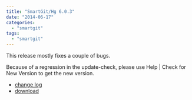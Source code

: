 ```yaml
---
title: "SmartGit/Hg 6.0.3"
date: "2014-06-17"
categories: 
  - "smartgit"
tags: 
  - "smartgit"
---
```


This release mostly fixes a couple of bugs.

Because of a regression in the update-check, please use Help | Check for New Version to get the new version.

- [change log](http://www.syntevo.com/smartgithg/changelog.txt)
- [download](http://www.syntevo.com/smartgithg/download)
